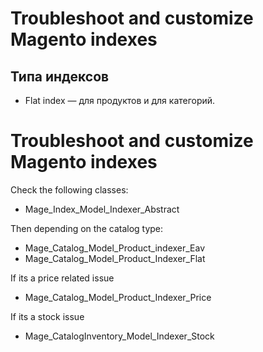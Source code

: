 # Troubleshoot and customize Magento indexes

## Типа индексов

* Flat index — для продуктов и для категорий.

# Troubleshoot and customize Magento indexes

Check the following classes:

- Mage_Index_Model_Indexer_Abstract

Then depending on the catalog type:

- Mage_Catalog_Model_Product_indexer_Eav
- Mage_Catalog_Model_Product_Indexer_Flat

If its a price related issue

- Mage_Catalog_Model_Product_Indexer_Price

If its a stock issue

- Mage_CatalogInventory_Model_Indexer_Stock
